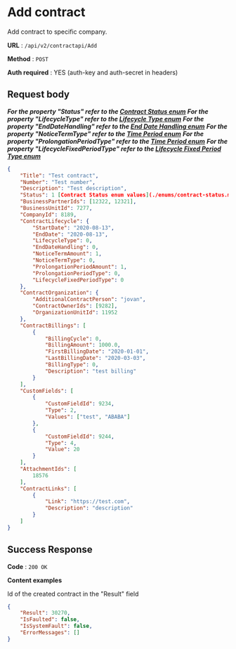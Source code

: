 # Add contract

Add contract to specific company.

**URL** : `/api/v2/contractapi/Add`

**Method** : `POST`

**Auth required** : YES (auth-key and auth-secret in headers)

## Request body

***For the property "Status" refer to the [Contract Status enum](./enums/contract-status.md)***
***For the property "LifecycleType" refer to the [Lifecycle Type enum](./enums/lifecycle-type.md)***
***For the property "EndDateHandling" refer to the [End Date Handling enum](./enums/end-date-handling.md)***
***For the property "NoticeTermType" refer to the [Time Period enum](./enums/time-period.md)***
***For the property "ProlongationPeriodType" refer to the [Time Period enum](./enums/time-period.md)***
***For the property "LifecycleFixedPeriodType" refer to the [Lifecycle Fixed Period Type enum](./enums/lifecycle-fixed-period-type.md)***

```json
{
    "Title": "Test contract",
    "Number": "Test number",
    "Description": "Test description",
    "Status": 1 [Contract Status enum values](./enums/contract-status.md),
    "BusinessPartnerIds": [12322, 12321],
    "BusinessUnitId": 7277,
    "CompanyId": 8189,
    "ContractLifecycle": {
        "StartDate": "2020-08-13",
        "EndDate": "2020-08-13",
        "LifecycleType": 0,
        "EndDateHandling": 0,
        "NoticeTermAmount": 1,
        "NoticeTermType": 0,
        "ProlongationPeriodAmount": 1,
        "ProlongationPeriodType": 0,
        "LifecycleFixedPeriodType": 0
    },
    "ContractOrganization": {
        "AdditionalContractPerson": "jovan",
        "ContractOwnerIds": [9282],
        "OrganizationUnitId": 11952
    },
    "ContractBillings": [
        {
            "BillingCycle": 0,
            "BillingAmount": 1000.0,
            "FirstBillingDate": "2020-01-01",
            "LastBillingDate": "2020-03-03",
            "BillingType": 0,
            "Description": "test billing"
        }
    ],
    "CustomFields": [
        {
            "CustomFieldId": 9234,
            "Type": 2,
            "Values": ["test", "ABABA"]
        },
        {
            "CustomFieldId": 9244,
            "Type": 4,
            "Value": 20
        }
    ],
    "AttachmentIds": [
        18576
    ],
    "ContractLinks": [
        {
            "Link": "https://test.com",
            "Description": "description"
        }
    ]
}

```

## Success Response

**Code** : `200 OK`

**Content examples**

Id of the created contract in the "Result" field

```json
{
    "Result": 30270,
    "IsFaulted": false,
    "IsSystemFault": false,
    "ErrorMessages": []
}
```


